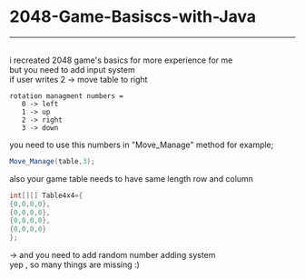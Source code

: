 # 2048-Game-Basiscs-with-Java
---
<br>i recreated 2048 game's basics for more experience for me
<br>but you need to add input system 
<br>if user writes 2 -> move table to right
```
rotation managment numbers =
   0 -> left
   1 -> up
   2 -> right
   3 -> down
```
you need to use this numbers in "Move_Manage" method
for example;
```java
Move_Manage(table,3);
```
also your game table needs to have same length row and column
```java
int[][] Table4x4={
{0,0,0,0},
{0,0,0,0},
{0,0,0,0},
{0,0,0,0}
};
```
-> and you need to add random number adding system
<br> yep , so many things are missing :)
